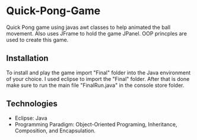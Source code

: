 # Quick-Pong-Game
Quick Pong game using javas awt classes to help animated the ball movement. Also uses JFrame to hold the game JPanel. OOP princples are used to create this game.

## Installation
 
 To install and play the game import "Final" folder into the Java environment of your choice. I used eclipse to import the "Final" folder. After that is done make sure to run the main file "FinalRun.java" in the console store folder. 

## Technologies

- Eclipse: Java
- Programming Paradigm: Object-Oriented Programing, Inheritance, Composition, and Encapsulation.